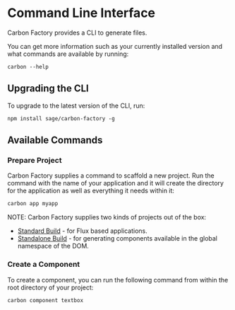 # Command Line Interface

Carbon Factory provides a CLI to generate files.

You can get more information such as your currently installed version and what commands are available by running:

```
carbon --help
```

## Upgrading the CLI

To upgrade to the latest version of the CLI, run:

```
npm install sage/carbon-factory -g
```

## Available Commands

### Prepare Project

Carbon Factory supplies a command to scaffold a new project. Run the command with the name of your application and it will create the directory for the application as well as everything it needs within it:

```bash
carbon app myapp
```

NOTE: Carbon Factory supplies two kinds of projects out of the box:

* [Standard Build](standard-build.md) - for Flux based applications.
* [Standalone Build](standalone-build.md) - for generating components available in the global namespace of the DOM.

### Create a Component

To create a component, you can run the following command from within the root directory of your project:

```bash
carbon component textbox
```
